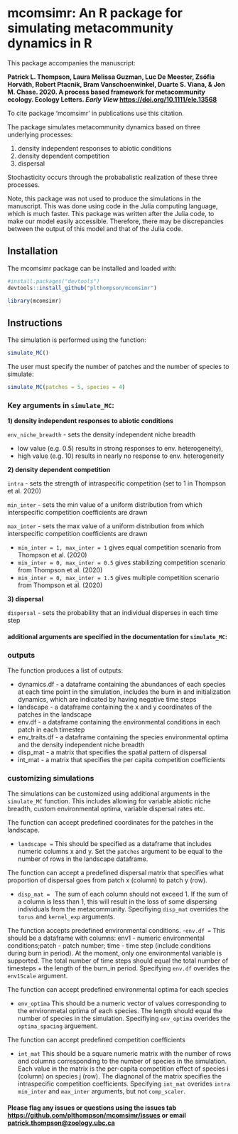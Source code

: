 # mcomsimr: An R package for simulating metacommunity dynamics in R

This package accompanies the manuscript: 

**Patrick L. Thompson, Laura Melissa Guzman, Luc De Meester, Zsófia Horváth, Robert Ptacnik, Bram Vanschoenwinkel, Duarte S. Viana, & Jon M. Chase. 2020. A process based framework for metacommunity ecology. Ecology Letters. *Early View* https://doi.org/10.1111/ele.13568** 

To cite package ‘mcomsimr’ in publications use this citation.

The package simulates metacommunity dynamics based on three underlying processes: 
1) density independent responses to abiotic conditions
2) density dependent competition
3) dispersal

Stochasticity occurs through the probabalistic realization of these three processes. 

Note, this package was not used to produce the simulations in the manuscript. This was done using code in the Julia computing language, which is much faster. This package was written after the Julia code, to make our model easily accessible. Therefore, there may be discrepancies between the output of this model and that of the Julia code.

## Installation

The mcomsimr package can be installed and loaded with:

```r
#install.packages("devtools")
devtools::install_github("plthompson/mcomsimr")
```

``` r
library(mcomsimr)
```
## Instructions
The simulation is performed using the function:
```r
simulate_MC()
```
The user must specify the number of patches and the number of species to simulate:
```r
simulate_MC(patches = 5, species = 4)
```

### Key arguments in ```simulate_MC```:

**1) density independent responses to abiotic conditions**

```env_niche_breadth``` - sets the density independent niche breadth 
  - low value (e.g. 0.5) results in strong responses to env. heterogeneity), 
  - high value (e.g. 10) results in nearly no response to env. heterogeneity
 
 **2) density dependent competition**
 
```intra``` - sets the strength of intraspecific competition (set to 1 in Thompson et al. 2020)

```min_inter``` - sets the min value of a uniform distribution from which interspecific competition coefficients are drawn

```max_inter``` - sets the max value of a uniform distribution from which interspecific competition coefficients are drawn
- ```min_inter = 1, max_inter = 1``` gives equal competition scenario from Thompson et al. (2020)
- ```min_inter = 0, max_inter = 0.5``` gives stabilizing competition scenario from Thompson et al. (2020)
- ```min_inter = 0, max_inter = 1.5``` gives multiple competition scenario from Thompson et al. (2020)

**3) dispersal**

```dispersal``` - sets the probability that an individual disperses in each time step

#### additional arguments are specified in the documentation for ```simulate_MC```:

### outputs
The function produces a list of outputs: 
- dynamics.df - a dataframe containing the abundances of each species at each time point in the simulation, includes the burn in and initialization dynamics, which are indicated by having negative time steps
- landscape - a dataframe containing the x and y coordinates of the patches in the landscape
- env.df - a dataframe containing the environmental conditions in each patch in each timestep
- env_traits.df - a dataframe containing the species environmental optima and the density independent niche breadth
- disp_mat - a matrix that specifies the spatial pattern of dispersal
- int_mat - a matrix that specifies the per capita competition coefficients

### customizing simulations
The simulations can be customized using additional arguments in the ```simulate_MC``` function. This includes allowing for variable abiotic niche breadth, custom environmental optima, variable dispersal rates etc. 

The function can accept predefined coordinates for the patches in the landscape.
- ```landscape =```
This should be specified as a dataframe that includes numeric columns x and y. Set the ```patches``` argument to be equal to the number of rows in the landscape dataframe.

The function can accept a predefined dispersal matrix that specifies what proportion of dispersal goes from patch x (column) to patch y (row). 
- ```disp_mat = ```
The sum of each column should not exceed 1. If the sum of a column is less than 1, this will result in the loss of some dispersing individuals from the metacommunity. Specifiying ```disp_mat``` overrides the ```torus``` and ```kernel_exp``` arguments. 

The function accepts predefined environmental conditions.
-```env.df =```
This should be a dataframe with columns: env1 - numeric environmental conditions;patch - patch number; time - time step (include conditions during burn in period). At the moment, only one environmental variable is supported. The total number of time steps should equal the total number of timesteps + the length of the burn_in period. Specifying ```env.df``` overides the ```env1Scale``` argument. 

The function can accept predefined environmental optima for each species
- ```env_optima```
This should be a numeric vector of values corresponding to the environmetal optima of each species. The length should equal the number of species in the simulation. Specifiying ```env_optima``` overides the ```optima_spacing``` arguement.

The function can accept predefined competition coefficients
- ```int_mat```
This should be a square numeric matrix with the number of rows and columns corresponding to the number of species in the simulation. Each value in the matrix is the per-capita competition effect of species i (column) on species j (row). The diagnonal of the matrix specifies the intraspecific competition coefficients. Specifying ```int_mat``` overides ```intra``` ```min_inter``` and ```max_inter``` arguments, but not ```comp_scaler```.

#### Please flag any issues or questions using the issues tab https://github.com/plthompson/mcomsimr/issues or email patrick.thompson@zoology.ubc.ca
